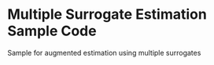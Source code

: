 # Multiple Surrogate Estimation Sample Code
 Sample for augmented estimation using multiple surrogates

